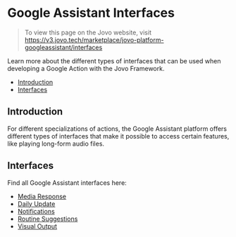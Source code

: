 # Google Assistant Interfaces

> To view this page on the Jovo website, visit https://v3.jovo.tech/marketplace/jovo-platform-googleassistant/interfaces

Learn more about the different types of interfaces that can be used when developing a Google Action with the Jovo Framework.

* [Introduction](#introduction)
* [Interfaces](#interfaces)

## Introduction

For different specializations of actions, the Google Assistant platform offers different types of interfaces that make it possible to access certain features, like playing long-form audio files.


## Interfaces

Find all Google Assistant interfaces here:

* [Media Response](https://v3.jovo.tech/marketplace/jovo-platform-googleassistant/interfaces/media-response)
* [Daily Update](https://v3.jovo.tech/marketplace/jovo-platform-googleassistant/interfaces/daily-updates)
* [Notifications](https://v3.jovo.tech/marketplace/jovo-platform-googleassistant/interfaces/notifications)
* [Routine Suggestions](https://v3.jovo.tech/marketplace/jovo-platform-googleassistant/interfaces/routine-suggestions)
* [Visual Output](https://v3.jovo.tech/marketplace/jovo-platform-googleassistant/interfaces/visual-output)